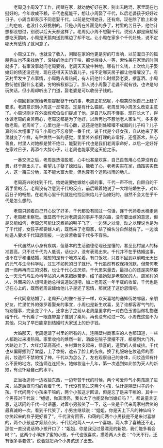 　　老周见小周没了工作，闲赋在家，就劝他好好在家，别出去瞎混，家里现在也挺好的，今年收成不赖，千代也挺能干，想让小周娶了千代，以后老婆孩子好好过日子。小周当即表示不同意娶千代，以前是觉得她丑，还有病，现在除了脸上和身上的疤痕，也没什么好挑剔的。只是小周在外面见的多了，村里的苦日子，他估计想都没想过，别说以后天天都这样了。老周见小周不想娶千代，说别人都是癞蛤蟆想吃天鹅肉，小周是天鹅肉送到嘴边了却不吃。让小周在家多个千代处处，说不定哪天有感情了就同意了。

　　小周没工作，也就没了收入，闲赋在家的他更是穷的叮当响，以前混日子的狐朋狗友也不来找他了，没钱的他出门干啥，都觉得矮人一等，索性呆在家里的时间就多了，有事没事就问老周要钱，老周天天放牛种地，哪有什么钱，上次给儿子娶媳妇的债还没还完，现在还得天天防着儿子，指不定哪天房子都让他嚯嚯没了。有天村里发生了点事情，小周跑去看热闹，有人问他什么时候娶老婆，摆喜酒。小周敷衍他们娶什么老婆，穷的裤衩都当了。那人说小周娶了老婆不就有钱，也许是句玩笑话，但小周却听出了门道，娶老婆是可以收份子钱的。

　　小周回到家就给老周提起娶千代的事，老周正犯愁呢，小周突然他自己上赶子要求。老周意识到小周这一反常态，定是有什么猫腻，老周反问小周怎么改变主意了。小周说刚才在外面叔叔伯伯们提点了他，是自己以前不懂事，现在长大了，得体谅老周的良苦用心，老周这都是为了他好，以后再也不惹他老人家生气，多多孝敬老周。老周听了，心里也是一阵心酸，这还是他到处嚯嚯不成器的儿子吗？儿子真的长大懂事了吗？小周也不忘夸赞一番千代，说千代是个好女孩，自从她来了家里就变了个样，有种焕然一新的感觉，里里外外都打理的非常好，还懂医术，热心善良，村里人对她都是赞不绝口，能娶到千代也是我们老周家命好，以后一定好好在家过日子，再添个大胖小子，让老周也能享受这天伦之乐。

　　一番交流之后，老周是热泪盈眶，心中也甚是欢喜，自己良苦用心总算没有白费，终于熬出头了。希望儿子娶了媳妇后，能收了心，老老实实在家，踏踏实实做人，这一亩三分地，虽不能大富大贵，但也算有个遮风挡雨的地儿。

　　老周高兴的找到千代，给她说要她嫁给小周的事，千代一声不吭，自顾自的干着手里的活。老周没有注意到千代的反应，前后跟着她说了一大堆结婚生子，对以后日子的畅想。在老周心里千代就是他捡回来给儿子当媳妇的，自然不会太在乎千代是怎么想的。

　　老周只顾着自己开心说了好多，千代都没有回过一句话，连千代拎着水桶走远了，老周都未察觉。很显然千代对老周说的事并不感兴趣，没有要出嫁的意思，但是又能如何，老周怎可能让这煮熟的鸭子飞了，一边晓之以情，动之以理说也是为了千代好，女孩子都要嫁人的，既然来了老周家，结了婚名分自然就有了。一边咄咄逼人要求千代知恩图报，一边诉苦收留千代多不容易。

　　千代虽然从小身有疾病，但基本的生活道德伦理还是懂的，甚至比村里人的标准要高，只不过千代为人低调，话也少，没有表现出来。千代并不在乎结婚这事，也不在乎和谁结婚，她想的是有个地方呆着，有口饭吃，只要不回到以前暗无天日的元气与生命科学站，过生不如死的日子就行。千代虽然有权保持沉默，但奈何老周一而再再而三的说教，也让千代心生厌烦，千代思来量去，最担心的还是突然那么一天元气与生命科学站的人再来把她带走。结了婚她就是老周家的人，周家村的人，外面来的人想带走她总得说道说道吧，加上老周这一年半载的收留，千代也是记在心上的，既然老周说嫁给他儿子是还了恩情，那就还了这份恩情吧。

　　千代同意结婚了，老周开心的像个孩子一样，欢天喜地的通知街坊邻居，亲朋好友，忙里忙外的张罗着娶亲的事宜，小周也是新生欢喜，见了谁都客客气气的，特别懂事，完全变了个人，还拿出了之前从老周屋里拿的一对白色玉镯当做礼物送给千代，千代看了一眼连带盒子推到了桌角，再也没有动过一次。小周做这些不为其他，只为了早日能拿到结婚时大家送上的份子钱。

　　大婚那天，老周邀请了村里的所有的人，连隔壁村商家庄的人也都知道，一些人都跑过来凑热闹。家里收拾的焕然一新，酒席在院子里摆不开，都摆到大门外，大路边上了，大红灯笼高高挂，乡村舞台支起来，恭喜的，道贺的人排成排。千代也从偏房挪到了堂屋，上了妆扮，遮去了脸上的伤痕，换了礼服站在妆造师的面前，妆造师不禁的愣了神，千代以为怎么了，左右观察自己的身体，问妆造师有什么不妥的地方。妆造师连连摇头，她做妆造十几年，第一次遇到如此惊为天人的新娘，有点怀疑自己的水平。

　　正当妆造师一边收拾东西，一边夸赞千代的时候，两个可爱帅气小男孩跑了进来，站定后直勾勾的看着千代，千代没有见过这两个小孩，估计是隔壁村子的小孩。千代问两个小孩来干嘛的，两个小孩这才回话，但是忘了是来干嘛的，其中一个男孩对千代说：“姐姐，你真漂亮，我长大了也能娶你当媳妇吗？”，都说童言无忌，这话问的千代一时语塞，对着小男孩笑了一下，这一笑是千代来周家村后笑的最真诚的一次。看到千代笑了，小男生继续说：“姐姐，你是天上下凡的神仙吗？你笑起来的样子更好看了”。千代没有回答，和蔼的问两个小男孩是不是来讨喜糖的，两个小孩这才频频点头，千代给他两人一人一个喜糖。两人拿了喜糖还不走，那位一直没说话的小孩开口了：“姐姐，你是我见过最漂亮的新娘，我们能多看会吗？”。这两个小嘴抹了蜜的小孩，千代也很喜欢，摸着两人头说：“今天不行，还有很多事要做”。说着就把两个小男孩送了出去。